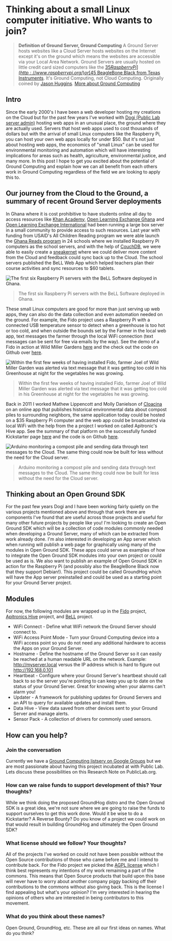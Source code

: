 
# Thinking about a small Linux computer initiative. Who wants to join?

> __Definition of Ground Server, Ground Computing__
A Ground Server hosts websites like a Cloud Server hosts websites on the Internet except it's on the ground which means the websites are accessible via your Local Area Network.
Ground Servers are usually hosted on little credit card sized computers like the [$35 Raspberry Pi](http://www.raspberrypi.org/) or [$45 BeagleBone Black from Texas Instruments](http://beagleboard.org/Products/BeagleBone+Black).
It's Ground Computing, not Cloud Computing.
Originally coined by [Jason Huggins](https://twitter.com/hugs/status/1605680019).
[More about Ground Computing](https://groundcomputing.hackpad.com/About-Ground-Computing-oHwlcUmeH94)

## Intro
Since the early 2000's I have been a web developer hosting my creations on the Cloud but for the past few years I've worked with [Dogi (Public Lab server admin)](http://publiclab.org/profile/nemo) hosting web apps in an unusual place, the ground where they are actually used.
Servers that host web apps used to cost thousands of dollars but with the arrival of small Linux computers like the Raspberry Pi, you can host your own web apps locally for under $50.
But it's not just about hosting web apps, the economics of "small Linux" can be used for environmental monitoring and automation which will have interesting implications for areas such as health, agriculture, environmental justice, and many more.
In this post I hope to get you excited about the potential of Ground Computing and explain how we can all benefit from each others work in Ground Computing regardless of the field we are looking to apply this to.

## Our journey from the Cloud to the Ground, a summary of recent Ground Server deployments

In Ghana where it is cost prohibitive to have students online all day to access resources like [Khan Academy](https://www.khanacademy.org/), [Open Learning Exchange Ghana](http://cms.oleghana.org/) and [Open Learning Exchange International](http://www.ole.org/) had been running a large box server in a small community to provide access to such resources. 
Last year with funding from USAID's All Children Reading program we were able launch the [Ghana Reads program](http://ghanareads.ole.org.gh/) in 24 schools where we installed Raspberry Pi computers as the school servers, and with the help of [CouchDB](http://couchdb.apache.org/), we were able to easily create a [sneakernet](http://en.wikipedia.org/wiki/Sneakernet) where we could deliver more content from the Cloud and feedback could sync back up to the Cloud. The school servers published the BeLL Web App which helped teachers plan their course activities and sync resources to $60 tablets.   

![The first six Raspberry Pi servers with the BeLL Software deployed in Ghana.](ghana-reads-raspberry-pi-deployment.jpg)
> The first six Raspberry Pi servers with the BeLL Software deployed in Ghana.

These small Linux computers are good for more than just serving up web apps, they can also do the data collection and even automation needed on the ground.
For example, the Fido project uses a Raspberry Pi with a connected USB temperature sensor to detect when a greenhouse is too hot or too cold, and when outside the bounds set by the Farmer in the local web app, text messages the farmer through the local WiFi connection (text messages can be sent for free via emails by the way). 
See the demo of a Fido in action at Wild Miller Gardens [here]() and the check out the code on Github over [here]().

![Within the first few weeks of having installed Fido, farmer Joel of Wild Miller Garden was alerted via text message that it was getting too cold in his Greenhouse at night for the vegetables he was growing.](joel-and-fido.png)
> Within the first few weeks of having installed Fido, farmer Joel of Wild Miller Garden was alerted via text message that it was getting too cold in his Greenhouse at night for the vegetables he was growing.

Back in 2011 I worked Mathew Lippencott and Molly Danielson of [Cloacina](http://mdml.co/portfolio/bathrooms-are-gross-so-were-redesigning-them/) on an online app that publishes historical environmental data about compost piles to surrounding neighbors, the same application today could be hosted on a $35 Raspberry Pi computer and the web app could be broadcasted via local WiFi with the help from the a project I worked on called Apitronic's Hive app. 
See the summary of that platform on the successfully funded Kickstarter page [here]() and the code is on Github [here](https://github.com/apitronics/Hive).

![Arduino monitoring a compost pile and sending data through text messages to the Cloud. The same thing could now be built for less without the need for the Cloud server.](rodent-resistant-composter.png)
> Arduino monitoring a compost pile and sending data through text messages to the Cloud. The same thing could now be built for less without the need for the Cloud server.


## Thinking about an Open Ground SDK
For the past few years Dogi and I have been working fairly quietly on the various projects mentioned above and through that work there are components I've found that are useful across those projects and useful for many other future projects by people like you! I'm looking to create an Open Ground SDK which will be a collection of code modules commonly needed when developing a Ground Server, many of which can be extracted from work already done. 
I'm also interested in developing an App server which when running will publish a web page for graphically using many of the modules in Open Ground SDK.
These apps could serve as examples of how to integrate the Open Ground SDK modules into your own project or could be used as is. 
We also want to publish an example of Open Ground SDK in action for the Raspberry Pi (and possibly also the BeagleBone Black now that they support Debian!). This project could be called GroundHog which will have the App server preinstalled and could be used as a starting point for your Ground Server project. 

## Modules
For now, the following modules are wrapped up in the [Fido](https://github.com/rjsteinert/Fido) project, [Apitronics Hive](https://github.com/apitronics/Hive) project, and [BeLL](http://github.com/open-learning-exchange/) project.

- WiFi Connect - Define what WiFi network the Ground Server should connect to.
- WiFi Access Point Mode - Turn your Ground Computing device into a WiFi access point so you do not need any additional hardware to access the Apps on your Ground Server. 
- Hostname - Define the hostname of the Ground Server so it can easily be reached at a human readable URL on the network. Example: http://myserver.local versus the IP address which is hard to figure out http://192.168.0.101
- Heartbeat - Configure where your Ground Server's heartbeat should call back to so the server you're pointing to can keep you up to date on the status of your Ground Server. Great for knowing when your alarms can't alarm you!
- Updater - A framework for publishing updates for Ground Servers and an API to query for available updates and install them.
- Data Hive - View data saved from other devices sent to your Ground Server and manage alerts.
- Sensor Pack - A collection of drivers for commonly used sensors.


## How can you help?

### Join the conversation
Currently we have a [Ground Computing listserv on Google Groups](https://groups.google.com/forum/#!forum/groundcomputing) but we are most passionate about having this project incubated at with Public Lab. Lets discuss these possibilities on this Research Note on PublicLab.org.

### How can we raise funds to support development of this? Your thoughts?
While we think doing the proposed GroundHog distro and the Open Ground SDK is a great idea, we're not sure where we are going to raise the funds to support ourselves to get this work done.
Would it be wise to do a Kickstarter?
A Reverse Bounty?
Do you know of a project we could work on that would result in building GroundHog and ultimately the Open Ground SDK?

### What license should we follow? Your thoughts?
All of the projects I've worked on could not have been possible without the Open Source contributions of those who came before me and I intend to contribute back.
For the Fido project we picked the [AGPL license](http://www.gnu.org/licenses/agpl-3.0.html) which I think best represents my intentions of my work remaining a part of the commons.
This means that Open Source products that build upon this base will never have to worry about another company piggy backing off their contributions to the commons without also giving back.
This is the license I find appealing but what's your opinion?
I'm very interested in hearing the opinions of others who are interested in being contributors to this movement.

### What do you think about these names?
Open Ground, GroundHog, etc. These are all our first ideas on names. What do you think?




